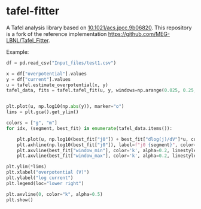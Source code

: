 # tafel-fitter

A Tafel analysis library based on [10.1021/acs.jpcc.9b06820](https://dx.doi.org/10.1021/acs.jpcc.9b06820). This repository is a fork of the reference implementation https://github.com/MEG-LBNL/Tafel_Fitter.

Example:

```python
df = pd.read_csv("Input_files/test1.csv")

x = df["overpotential"].values
y = df["current"].values
u = tafel.estimate_overpotential(x, y)
tafel_data, fits = tafel.tafel_fit(u, y, windows=np.arange(0.025, 0.25, 0.001))


plt.plot(u, np.log10(np.abs(y)), marker="o")
lims = plt.gca().get_ylim()

colors = ["g", "m"]
for idx, (segment, best_fit) in enumerate(tafel_data.items()):

    plt.plot(u, np.log10(best_fit["j0"]) + best_fit["dlog(j)/dV"]*u, color=colors[idx])
    plt.axhline(np.log10(best_fit["j0"]), label=f"j0 {segment}", color=colors[idx])
    plt.axvline(best_fit["window_min"], color='k', alpha=0.2, linestyle="--")
    plt.axvline(best_fit["window_max"], color='k', alpha=0.2, linestyle="--")

plt.ylim(*lims)
plt.xlabel("overpotential (V)")
plt.ylabel("log current")
plt.legend(loc="lower right")

plt.axvline(0, color="k", alpha=0.5)
plt.show()
```